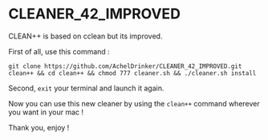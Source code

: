 # CLEANER_42_IMPROVED

CLEAN++ is based on cclean but its improved.

First of all, use this command :

`git clone https://github.com/AchelDrinker/CLEANER_42_IMPROVED.git clean++ && cd clean++ && chmod 777 cleaner.sh && ./cleaner.sh install`

Second, `exit` your terminal and launch it again.

Now you can use this new cleaner by using the `clean++` command wherever you want in your mac !

Thank you, enjoy !
